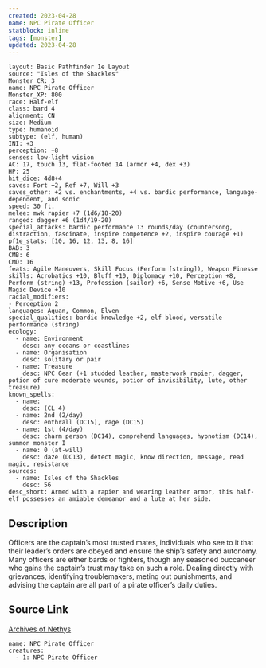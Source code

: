 ```yaml
---
created: 2023-04-28
name: NPC Pirate Officer
statblock: inline
tags: [monster]
updated: 2023-04-28
---
```

```statblock
layout: Basic Pathfinder 1e Layout
source: "Isles of the Shackles"
Monster_CR: 3
name: NPC Pirate Officer
Monster_XP: 800
race: Half-elf
class: bard 4
alignment: CN
size: Medium
type: humanoid
subtype: (elf, human)
INI: +3
perception: +8
senses: low-light vision
AC: 17, touch 13, flat-footed 14 (armor +4, dex +3)
HP: 25
hit_dice: 4d8+4
saves: Fort +2, Ref +7, Will +3
saves_other: +2 vs. enchantments, +4 vs. bardic performance, language-dependent, and sonic
speed: 30 ft.
melee: mwk rapier +7 (1d6/18-20)
ranged: dagger +6 (1d4/19-20)
special_attacks: bardic performance 13 rounds/day (countersong, distraction, fascinate, inspire competence +2, inspire courage +1)
pf1e_stats: [10, 16, 12, 13, 8, 16]
BAB: 3
CMB: 6
CMD: 16
feats: Agile Maneuvers, Skill Focus (Perform [string]), Weapon Finesse
skills: Acrobatics +10, Bluff +10, Diplomacy +10, Perception +8, Perform (string) +13, Profession (sailor) +6, Sense Motive +6, Use Magic Device +10
racial_modifiers:
- Perception 2
languages: Aquan, Common, Elven
special_qualities: bardic knowledge +2, elf blood, versatile performance (string)
ecology:
  - name: Environment
    desc: any oceans or coastlines
  - name: Organisation
    desc: solitary or pair
  - name: Treasure
    desc: NPC Gear (+1 studded leather, masterwork rapier, dagger, potion of cure moderate wounds, potion of invisibility, lute, other treasure)
known_spells:
  - name:
    desc: (CL 4)
  - name: 2nd (2/day)
    desc: enthrall (DC15), rage (DC15)
  - name: 1st (4/day)
    desc: charm person (DC14), comprehend languages, hypnotism (DC14), summon monster I
  - name: 0 (at-will)
    desc: daze (DC13), detect magic, know direction, message, read magic, resistance
sources:
  - name: Isles of the Shackles
    desc: 56
desc_short: Armed with a rapier and wearing leather armor, this half-elf possesses an amiable demeanor and a lute at her side.
```
## Description
Officers are the captain’s most trusted mates, individuals who see to it that their leader’s orders are obeyed and ensure the ship’s safety and autonomy. Many officers are either bards or fighters, though any seasoned buccaneer who gains the captain’s trust may take on such a role. Dealing directly with grievances, identifying troublemakers, meting out punishments, and advising the captain are all part of a pirate officer’s daily duties.
## Source Link
[Archives of Nethys](https://aonprd.com/NPCDisplay.aspx?ItemName=Pirate%20Officer)
```encounter-table
name: NPC Pirate Officer
creatures:
  - 1: NPC Pirate Officer
```
